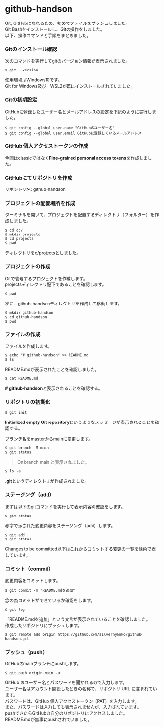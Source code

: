 # github-handson

Git, GitHubになれるため、初めてファイルをプッシュしました。  
Git Bashをインストールし、Gitの操作をしました。  
以下、操作コマンドと手順をまとめました。  

### Gitのインストール確認
次のコマンドを実行してgitのバージョン情報が表示されました。
```
$ git --version
```
使用環境はWindows10です。  
Git for Windows及び、WSL2が既にインストールされていました。  

### Gitの初期設定
GitHubに登録したユーザー名とメールアドレスの設定を下記のように実行しました。
```
$ git config --global user.name "GitHubのユーザー名"
$ git config --global user.email GitHubに登録しているメールアドレス
```

### GitHub 個人アクセストークンの作成
今回はclassicではなく**Fine-grained personal access tokens**を作成しました。

### GitHubにてリポジトリを作成
リポジトリ名: github-handson　

### プロジェクトの配置場所を作成
ターミナルを開いて、プロジェクトを配置するディレクトリ（フォルダー）を作成しました。 
``` 
$ cd c:/  
$ mkdir projects  
$ cd projects  
$ pwd
```
ディレクトリをc/projectsとしました。

### プロジェクトの作成
Gitで管理するプロジェクトを作成します。  
projectsディレクトリ配下であることを確認します。  
```
$ pwd
```
  
次に、github-handsonディレクトリを作成して移動します。  
```
$ mkdir github-handson  
$ cd github-handson  
$ pwd
```

### ファイルの作成
ファイルを作成します。
```
$ echo "# github-handson" >> README.md  
$ ls
```
README.mdが表示されたことを確認しました。  
  
```
$ cat README.md
```
**# github-handson**と表示されることを確認する。

### リポジトリの初期化
```
$ git init
```
**Initialized empty Git repository**というようなメッセージが表示されることを確認する。  
  
ブランチ名をmasterからmainに変更します。  
```
$ git branch -M main  
$ git status
```
> On branch main
と表示されました。  

```
$ ls -a
```
**.git**というディレクトリが作成されました。

### ステージング（add）
まずは以下のgitコマンドを実行して表示内容の確認をします。
``` 
$ git status
```
  
赤字で示された変更内容をステージング（add）します。
```
$ git add .  
$ git status
```
Changes to be committed以下はこれからコミットする変更の一覧を緑色で表しています。  

### コミット（commit）
変更内容をコミットします。
```
$ git commit -m "README.mdを追加"
```
念の為コミットができているか確認をします。
``` 
$ git log
``` 
「README.mdを追加」という文言が表示されていることを確認しました。  
作成したリポジトリにプッシュします。  
```
$ git remote add origin https://github.com/silvernyanko/github-handson.git
``` 

### プッシュ（push）
GitHubのmainブランチにpushします。
```
$ git push origin main -u
``` 
GitHub のユーザー名とパスワードを聞かれるので入力します。  
ユーザー名はアカウント開設したときの名称で、リポジトリ URL に含まれています。  
パスワードは、GitHub 個人アクセストークン（PAT）を入力します。  
また、パスワードは入力しても表示されませんが、入力されています。  
pushできたらGitHubの自分のリポジトリにアクセスしました。  
README.mdが無事にpushされていました。  
